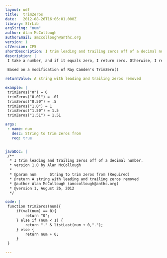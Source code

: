 ```yaml
---
layout: udf
title:  trimZeros
date:   2012-08-26T16:06:01.000Z
library: StrLib
argString: "num"
author: Alan McCollough
authorEmail: amccollough@anthc.org
version: 1
cfVersion: CF5
shortDescription: I trim leading and trailing zeros off of a decimal number.
description: |
 I take a number, and if it equals zero, I return zero. Otherwise, I return the number, stripped of leading and trailing zeros. 
 
 Based on a modification of Ray Camden's TrimZero()

returnValue: A string with leading and trailing zeros removed

example: |
 trimZeros("0") = 0
 trimZeros("0.01") = .01
 trimZeros("0.50") = .5
 trimZeros("1.0") = 1
 trimZeros("1.50") = 1.5
 trimZeros("1.51") = 1.51

args:
 - name: num
   desc: String to trim zeros from
   req: true


javaDoc: |
 /**
  * I trim leading and trailing zeros off of a decimal number.
  * version 1.0 by Alan McCollough
  * 
  * @param num      String to trim zeros from (Required)
  * @return A string with leading and trailing zeros removed 
  * @author Alan McCollough (amccollough@anthc.org) 
  * @version 1, August 26, 2012 
  */

code: |
 function trimZeros(num){    
     if(val(num) == 0){
         return "0";
     } else if (num < 1) {
         return "." & listLast(num + 0,".");    
     } else {
         return num + 0;        
     }     
 }

---
```


